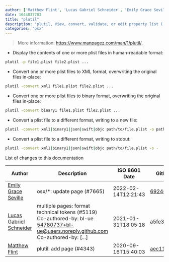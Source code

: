 ```yaml
---
author: ['Matthew Flint', 'Lucas Gabriel Schneider', 'Emily Grace Seville']
date: 1644837703
title: "plutil"
description: "plutil, View, convert, validate, or edit property list ('plist') files."
categories: "osx"
---
```

> More information: <https://www.manpagez.com/man/1/plutil/>.

- Display the contents of one or more plist files in human-readable format:

```bash
plutil -p file1.plist file2.plist ...
```

- Convert one or more plist files to XML format, overwriting the original files in-place:

```bash
plutil -convert xml1 file1.plist file2.plist ...
```

- Convert one or more plist files to binary format, overwriting the original files in-place:

```bash
plutil -convert binary1 file1.plist file2.plist ...
```

- Convert a plist file to a different format, writing to a new file:

```bash
plutil -convert xml1|binary1|json|swift|objc path/to/file.plist -o path/to/new_file.plist
```

- Convert a plist file to a different format, writing to stdout:

```bash
plutil -convert xml1|binary1|json|swift|objc path/to/file.plist -o -
```
List of changes to this documentation


Author | Description | ISO 8601 Date | GitHub link
------|-----|-----|-----
[Emily Grace Seville](mailto:emilyseville7cf@gmail.com) | osx/*: update page (#7665) | 2022-02-14T12:21:43 | [692469016e62](https://github.com/tldr-pages/tldr/commit/692469016e62d4410ec92a8f29272e447046a0d2)
[Lucas Gabriel Schneider](mailto:casdpa@gmail.com) | multiple pages: format technical tokens (#5119) Co-authored-by: bl-ue <54780737+bl-ue@users.noreply.github.com> Co-authored-by: [...] | 2021-01-31T18:05:18 | [a5fe31bc47ae](https://github.com/tldr-pages/tldr/commit/a5fe31bc47aece3efa5e66b52b3cf384f27d5d72)
[Matthew Flint](mailto:355086+mflint@users.noreply.github.com) | plutil: add page (#4343) | 2020-09-16T15:40:03 | [aec11c1aafc5](https://github.com/tldr-pages/tldr/commit/aec11c1aafc5db9f7f2b1347defb6638c8790001)

